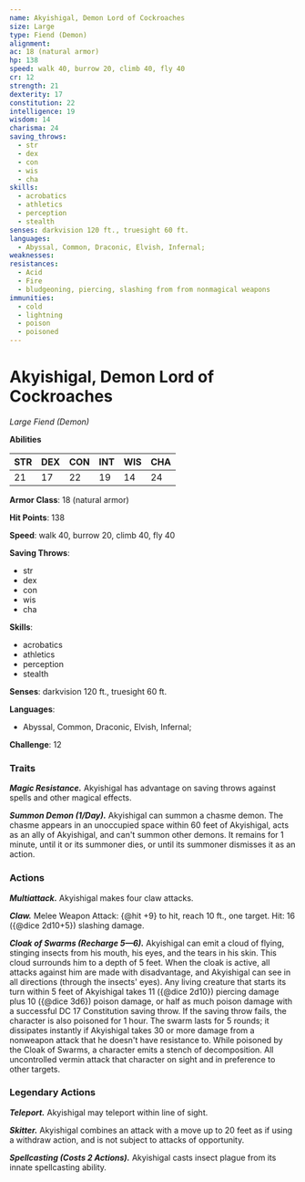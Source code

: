 ```yaml
---
name: Akyishigal, Demon Lord of Cockroaches
size: Large
type: Fiend (Demon)
alignment: 
ac: 18 (natural armor)
hp: 138
speed: walk 40, burrow 20, climb 40, fly 40
cr: 12
strength: 21
dexterity: 17
constitution: 22
intelligence: 19
wisdom: 14
charisma: 24
saving_throws:
  - str
  - dex
  - con
  - wis
  - cha
skills:
  - acrobatics
  - athletics
  - perception
  - stealth
senses: darkvision 120 ft., truesight 60 ft.
languages:
  - Abyssal, Common, Draconic, Elvish, Infernal;
weaknesses:
resistances:
  - Acid
  - Fire
  - bludgeoning, piercing, slashing from from nonmagical weapons
immunities:
  - cold
  - lightning
  - poison
  - poisoned
---
```


# Akyishigal, Demon Lord of Cockroaches

*Large Fiend (Demon)*

**Abilities**

| STR | DEX | CON | INT | WIS | CHA |
| --- | --- | --- | --- | --- | --- |
| 21 | 17 | 22 | 19 | 14 | 24 |

**Armor Class**: 18 (natural armor)

**Hit Points**: 138

**Speed**: walk 40, burrow 20, climb 40, fly 40

**Saving Throws**:
  - str
  - dex
  - con
  - wis
  - cha

**Skills**:
  - acrobatics
  - athletics
  - perception
  - stealth

**Senses**: darkvision 120 ft., truesight 60 ft.

**Languages**:
  - Abyssal, Common, Draconic, Elvish, Infernal;

**Challenge**: 12

### Traits
***Magic Resistance.*** Akyishigal has advantage on saving throws against spells and other magical effects.

***Summon Demon (1/Day).*** Akyishigal can summon a chasme demon. The chasme appears in an unoccupied space within 60 feet of Akyishigal, acts as an ally of Akyishigal, and can't summon other demons. It remains for 1 minute, until it or its summoner dies, or until its summoner dismisses it as an action.

### Actions
***Multiattack.*** Akyishigal makes four claw attacks.

***Claw.*** Melee Weapon Attack: {@hit +9} to hit, reach 10 ft., one target. Hit: 16 ({@dice 2d10+5}) slashing damage.

***Cloak of Swarms (Recharge 5—6).*** Akyishigal can emit a cloud of flying, stinging insects from his mouth, his eyes, and the tears in his skin. This cloud surrounds him to a depth of 5 feet. When the cloak is active, all attacks against him are made with disadvantage, and Akyishigal can see in all directions (through the insects' eyes). Any living creature that starts its turn within 5 feet of Akyishigal takes 11 ({@dice 2d10}) piercing damage plus 10 ({@dice 3d6}) poison damage, or half as much poison damage with a successful DC 17 Constitution saving throw. If the saving throw fails, the character is also poisoned for 1 hour. The swarm lasts for 5 rounds; it dissipates instantly if Akyishigal takes 30 or more damage from a nonweapon attack that he doesn't have resistance to. While poisoned by the Cloak of Swarms, a character emits a stench of decomposition. All uncontrolled vermin attack that character on sight and in preference to other targets.

### Legendary Actions
***Teleport.*** Akyishigal may teleport within line of sight.

***Skitter.*** Akyishigal combines an attack with a move up to 20 feet as if using a withdraw action, and is not subject to attacks of opportunity.

***Spellcasting (Costs 2 Actions).*** Akyishigal casts insect plague from its innate spellcasting ability.

